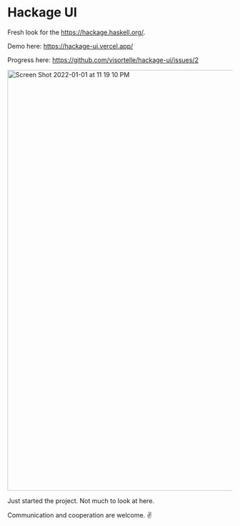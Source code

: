 # Hackage UI

Fresh look for the <https://hackage.haskell.org/>.

Demo here: <https://hackage-ui.vercel.app/>

Progress here: <https://github.com/visortelle/hackage-ui/issues/2>

<img width="942" alt="Screen Shot 2022-01-01 at 11 19 10 PM" src="https://user-images.githubusercontent.com/9302460/147861304-189d8186-aba4-4d14-b8c0-d07f1dbbd36f.png">

Just started the project. Not much to look at here.

Communication and cooperation are welcome. ✌️
